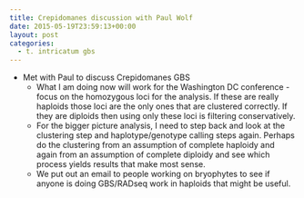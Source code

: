```yaml
---
title: Crepidomanes discussion with Paul Wolf
date: 2015-05-19T23:59:13+00:00
layout: post
categories:
  - t. intricatum gbs
---
```

  * Met with Paul to discuss Crepidomanes GBS
      * What I am doing now will work for the Washington DC conference - focus on the homozygous loci for the analysis. If these are really haploids those loci are the only ones that are clustered correctly. If they are diploids then using only these loci is filtering conservatively.
      * For the bigger picture analysis, I need to step back and look at the clustering step and haplotype/genotype calling steps again. Perhaps do the clustering from an assumption of complete haploidy and again from an assumption of complete diploidy and see which process yields results that make most sense.
      * We put out an email to people working on bryophytes to see if anyone is doing GBS/RADseq work in haploids that might be useful.
